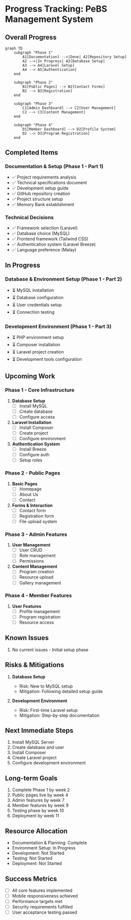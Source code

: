 # Progress Tracking: PeBS Management System

## Overall Progress

```mermaid
graph TD
    subgraph "Phase 1"
        A1[Documentation] -->|Done| A2[Repository Setup]
        A2 -->|In Progress| A3[Database Setup]
        A3 --> A4[Laravel Setup]
        A4 --> A5[Authentication]
    end
    
    subgraph "Phase 2"
        B1[Public Pages] --> B2[Contact Forms]
        B2 --> B3[Registration]
    end
    
    subgraph "Phase 3"
        C1[Admin Dashboard] --> C2[User Management]
        C2 --> C3[Content Management]
    end
    
    subgraph "Phase 4"
        D1[Member Dashboard] --> D2[Profile System]
        D2 --> D3[Program Registration]
    end
```

## Completed Items

### Documentation & Setup (Phase 1 - Part 1)
- ✅ Project requirements analysis
- ✅ Technical specifications document
- ✅ Development setup guide
- ✅ GitHub repository creation
- ✅ Project structure setup
- ✅ Memory Bank establishment

### Technical Decisions
- ✅ Framework selection (Laravel)
- ✅ Database choice (MySQL)
- ✅ Frontend framework (Tailwind CSS)
- ✅ Authentication system (Laravel Breeze)
- ✅ Language preference (Malay)

## In Progress

### Database & Environment Setup (Phase 1 - Part 2)
- ⏳ MySQL installation
- ⏳ Database configuration
- ⏳ User credentials setup
- ⏳ Connection testing

### Development Environment (Phase 1 - Part 3)
- ⏳ PHP environment setup
- ⏳ Composer installation
- ⏳ Laravel project creation
- ⏳ Development tools configuration

## Upcoming Work

### Phase 1 - Core Infrastructure
1. **Database Setup**
   - [ ] Install MySQL
   - [ ] Create database
   - [ ] Configure access
   
2. **Laravel Installation**
   - [ ] Install Composer
   - [ ] Create project
   - [ ] Configure environment
   
3. **Authentication System**
   - [ ] Install Breeze
   - [ ] Configure auth
   - [ ] Setup roles

### Phase 2 - Public Pages
1. **Basic Pages**
   - [ ] Homepage
   - [ ] About Us
   - [ ] Contact

2. **Forms & Interaction**
   - [ ] Contact form
   - [ ] Registration form
   - [ ] File upload system

### Phase 3 - Admin Features
1. **User Management**
   - [ ] User CRUD
   - [ ] Role management
   - [ ] Permissions

2. **Content Management**
   - [ ] Program creation
   - [ ] Resource upload
   - [ ] Gallery management

### Phase 4 - Member Features
1. **User Features**
   - [ ] Profile management
   - [ ] Program registration
   - [ ] Resource access

## Known Issues
1. No current issues - Initial setup phase

## Risks & Mitigations
1. **Database Setup**
   - Risk: New to MySQL setup
   - Mitigation: Following detailed setup guide

2. **Development Environment**
   - Risk: First-time Laravel setup
   - Mitigation: Step-by-step documentation

## Next Immediate Steps
1. Install MySQL Server
2. Create database and user
3. Install Composer
4. Create Laravel project
5. Configure development environment

## Long-term Goals
1. Complete Phase 1 by week 2
2. Public pages live by week 4
3. Admin features by week 7
4. Member features by week 9
5. Testing phase by week 10
6. Deployment by week 11

## Resource Allocation
- Documentation & Planning: Complete
- Environment Setup: In Progress
- Development: Not Started
- Testing: Not Started
- Deployment: Not Started

## Success Metrics
- [ ] All core features implemented
- [ ] Mobile responsiveness achieved
- [ ] Performance targets met
- [ ] Security requirements fulfilled
- [ ] User acceptance testing passed
